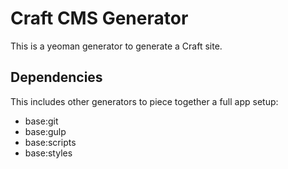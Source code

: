 # Craft CMS Generator

This is a yeoman generator to generate a Craft site.

## Dependencies

This includes other generators to piece together a full app setup:

- base:git
- base:gulp
- base:scripts
- base:styles
